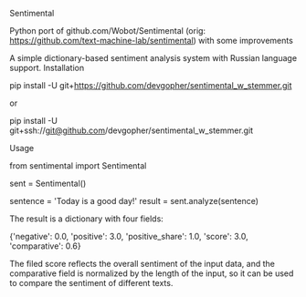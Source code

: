 Sentimental

Python port of github.com/Wobot/Sentimental (orig: https://github.com/text-machine-lab/sentimental) with some improvements

A simple dictionary-based sentiment analysis system with Russian language support.
Installation

pip install -U git+https://github.com/devgopher/sentimental_w_stemmer.git

or

pip install -U git+ssh://git@github.com/devgopher/sentimental_w_stemmer.git

Usage

from sentimental import Sentimental

sent = Sentimental()

sentence = 'Today is a good day!'
result = sent.analyze(sentence)

The result is a dictionary with four fields:

{'negative': 0.0, 'positive': 3.0, 'positive_share': 1.0, 'score': 3.0, 'comparative': 0.6}

The filed score reflects the overall sentiment of the input data, and the comparative field is normalized by the length of the input, so it can be used to compare the sentiment of different texts.
